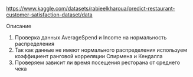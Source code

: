 https://www.kaggle.com/datasets/rabieelkharoua/predict-restaurant-customer-satisfaction-dataset/data

Описание
1. Проверка данных AverageSpend и Income на нормальность распределения
2. Так как данные не имеют нормального распределения используем коэффициент ранговой корреляции Спирмена и Кендалла
3. Проверяем зависит ли время посещения ресторана от среднего чека
